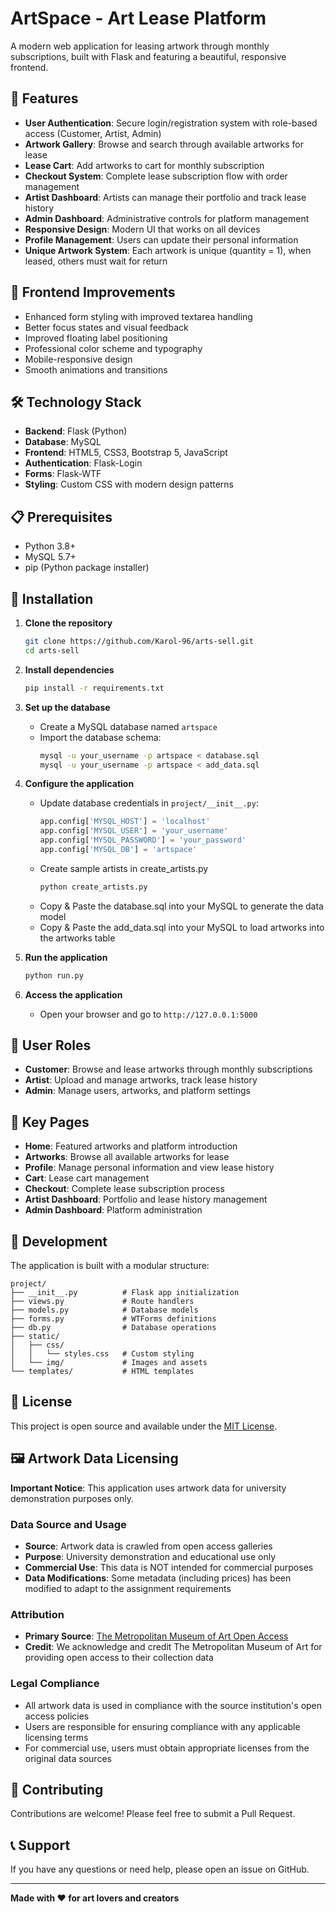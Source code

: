 # ArtSpace - Art Lease Platform

A modern web application for leasing artwork through monthly subscriptions, built with Flask and featuring a beautiful, responsive frontend.

## 🌟 Features

- **User Authentication**: Secure login/registration system with role-based access (Customer, Artist, Admin)
- **Artwork Gallery**: Browse and search through available artworks for lease
- **Lease Cart**: Add artworks to cart for monthly subscription
- **Checkout System**: Complete lease subscription flow with order management
- **Artist Dashboard**: Artists can manage their portfolio and track lease history
- **Admin Dashboard**: Administrative controls for platform management
- **Responsive Design**: Modern UI that works on all devices
- **Profile Management**: Users can update their personal information
- **Unique Artwork System**: Each artwork is unique (quantity = 1), when leased, others must wait for return

## 🎨 Frontend Improvements

- Enhanced form styling with improved textarea handling
- Better focus states and visual feedback
- Improved floating label positioning
- Professional color scheme and typography
- Mobile-responsive design
- Smooth animations and transitions

## 🛠️ Technology Stack

- **Backend**: Flask (Python)
- **Database**: MySQL
- **Frontend**: HTML5, CSS3, Bootstrap 5, JavaScript
- **Authentication**: Flask-Login
- **Forms**: Flask-WTF
- **Styling**: Custom CSS with modern design patterns

## 📋 Prerequisites

- Python 3.8+
- MySQL 5.7+
- pip (Python package installer)

## 🚀 Installation

1. **Clone the repository**
   ```bash
   git clone https://github.com/Karol-96/arts-sell.git
   cd arts-sell
   ```

2. **Install dependencies**
   ```bash
   pip install -r requirements.txt
   ```

3. **Set up the database**
   - Create a MySQL database named `artspace`
   - Import the database schema:
     ```bash
     mysql -u your_username -p artspace < database.sql
     mysql -u your_username -p artspace < add_data.sql
     ```

4. **Configure the application**
   - Update database credentials in `project/__init__.py`:
     ```python
     app.config['MYSQL_HOST'] = 'localhost'
     app.config['MYSQL_USER'] = 'your_username'
     app.config['MYSQL_PASSWORD'] = 'your_password'
     app.config['MYSQL_DB'] = 'artspace'
     ```
   - Create sample artists in create_artists.py
      ```bash
      python create_artists.py
      ```
   - Copy & Paste the database.sql into your MySQL to generate the data model
   - Copy & Paste the add_data.sql into your MySQL to load artworks into the artworks table

5. **Run the application**
   ```bash
   python run.py
   ```

6. **Access the application**
   - Open your browser and go to `http://127.0.0.1:5000`

## 📱 User Roles

- **Customer**: Browse and lease artworks through monthly subscriptions
- **Artist**: Upload and manage artworks, track lease history
- **Admin**: Manage users, artworks, and platform settings

## 🎯 Key Pages

- **Home**: Featured artworks and platform introduction
- **Artworks**: Browse all available artworks for lease
- **Profile**: Manage personal information and view lease history
- **Cart**: Lease cart management
- **Checkout**: Complete lease subscription process
- **Artist Dashboard**: Portfolio and lease history management
- **Admin Dashboard**: Platform administration

## 🔧 Development

The application is built with a modular structure:

```
project/
├── __init__.py          # Flask app initialization
├── views.py             # Route handlers
├── models.py            # Database models
├── forms.py             # WTForms definitions
├── db.py                # Database operations
├── static/
│   ├── css/
│   │   └── styles.css   # Custom styling
│   └── img/             # Images and assets
└── templates/           # HTML templates
```

## 📄 License

This project is open source and available under the [MIT License](LICENSE).

## 🖼️ Artwork Data Licensing

**Important Notice**: This application uses artwork data for university demonstration purposes only.

### Data Source and Usage
- **Source**: Artwork data is crawled from open access galleries
- **Purpose**: University demonstration and educational use only
- **Commercial Use**: This data is NOT intended for commercial purposes
- **Data Modifications**: Some metadata (including prices) has been modified to adapt to the assignment requirements

### Attribution
- **Primary Source**: [The Metropolitan Museum of Art Open Access](https://www.metmuseum.org/about-the-met/policies-and-documents/open-access)
- **Credit**: We acknowledge and credit The Metropolitan Museum of Art for providing open access to their collection data

### Legal Compliance
- All artwork data is used in compliance with the source institution's open access policies
- Users are responsible for ensuring compliance with any applicable licensing terms
- For commercial use, users must obtain appropriate licenses from the original data sources

## 🤝 Contributing

Contributions are welcome! Please feel free to submit a Pull Request.

## 📞 Support

If you have any questions or need help, please open an issue on GitHub.

---

**Made with ❤️ for art lovers and creators**
